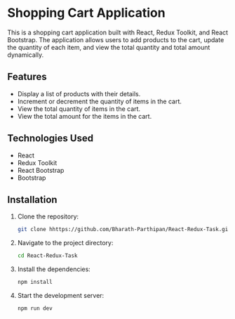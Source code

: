 # Shopping Cart Application

This is a shopping cart application built with React, Redux Toolkit, and React Bootstrap. The application allows users to add products to the cart, update the quantity of each item, and view the total quantity and total amount dynamically.

## Features

- Display a list of products with their details.
- Increment or decrement the quantity of items in the cart.
- View the total quantity of items in the cart.
- View the total amount for the items in the cart.

## Technologies Used

- React
- Redux Toolkit
- React Bootstrap
- Bootstrap

## Installation

1. Clone the repository:

    ```bash
    git clone hhttps://github.com/Bharath-Parthipan/React-Redux-Task.git
    ```

2. Navigate to the project directory:

    ```bash
    cd React-Redux-Task
    ```

3. Install the dependencies:

    ```bash
    npm install
    ```
4. Start the development server:

    ```bash
    npm run dev
    ```

